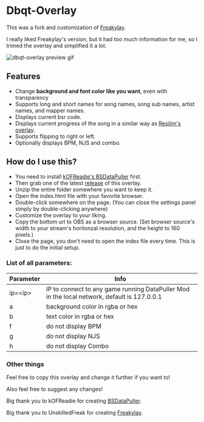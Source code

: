 # Dbqt-Overlay
This was a fork and customization of [Freakylay](https://github.com/UnskilledFreak/Freakylay).

I really liked Freakylay's version, but it had too much information for me, so I trimed the overlay and simplified it a lot.

![dbqt-overlay preview gif](https://media.giphy.com/media/57l8R9YCoZwKOlxJR7/giphy.gif)

## Features

- Change **background and font color like you want**, even with transparency
- Supports long and short names for song names, song sub names, artist names, and mapper names.
- Displays current bsr code.
- Displays current progress of the song in a similar way as [Resilim's overlay](https://github.com/Reselim/beat-saber-overlay).
- Supports flipping to right or left.
- Optionally displays BPM, NJS and combo.

## How do I use this?

- You need to install [kOFReadie's BSDataPuller](https://github.com/kOFReadie/BSDataPuller) first.
- Then grab one of the latest [release](https://github.com/dbqt/dbqt-overlay/releases) of this overlay.
- Unzip the entire folder somewhere you want to keep it.
- Open the index.html file with your favorite browser.
- Double-click somewhere on the page. (You can close the settings panel simply by double-clicking anywhere)
- Customize the overlay to your liking.
- Copy the bottom url to OBS as a browser source. (Set browser source's width to your stream's horitonzal resolution, and the height to 160 pixels.)
- Close the page, you don't need to open the index file every time. This is just to do the initial setup.

### List of all parameters:

|Parameter|Info
|---|---|
|ip=\<ip\>|IP to connect to any game running DataPuller Mod in the local network, default is 127.0.0.1|
|a|background color in rgba or hex|
|b|text color in rgba or hex|
|f|do not display BPM|
|g|do not display NJS|
|h|do not display Combo|

### Other things
Feel free to copy this overlay and change it further if you want to!

Also feel free to suggest any changes!

Big thank you to kOFReadie for creating [BSDataPuller](https://github.com/kOFReadie/BSDataPuller).

Big thank you to UnskilledFreak for creating [Freakylay](https://github.com/UnskilledFreak/Freakylay).
